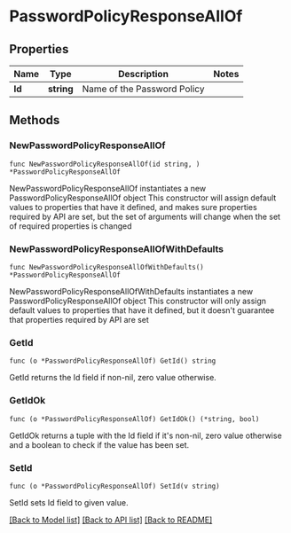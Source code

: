 # PasswordPolicyResponseAllOf

## Properties

Name | Type | Description | Notes
------------ | ------------- | ------------- | -------------
**Id** | **string** | Name of the Password Policy | 

## Methods

### NewPasswordPolicyResponseAllOf

`func NewPasswordPolicyResponseAllOf(id string, ) *PasswordPolicyResponseAllOf`

NewPasswordPolicyResponseAllOf instantiates a new PasswordPolicyResponseAllOf object
This constructor will assign default values to properties that have it defined,
and makes sure properties required by API are set, but the set of arguments
will change when the set of required properties is changed

### NewPasswordPolicyResponseAllOfWithDefaults

`func NewPasswordPolicyResponseAllOfWithDefaults() *PasswordPolicyResponseAllOf`

NewPasswordPolicyResponseAllOfWithDefaults instantiates a new PasswordPolicyResponseAllOf object
This constructor will only assign default values to properties that have it defined,
but it doesn't guarantee that properties required by API are set

### GetId

`func (o *PasswordPolicyResponseAllOf) GetId() string`

GetId returns the Id field if non-nil, zero value otherwise.

### GetIdOk

`func (o *PasswordPolicyResponseAllOf) GetIdOk() (*string, bool)`

GetIdOk returns a tuple with the Id field if it's non-nil, zero value otherwise
and a boolean to check if the value has been set.

### SetId

`func (o *PasswordPolicyResponseAllOf) SetId(v string)`

SetId sets Id field to given value.



[[Back to Model list]](../README.md#documentation-for-models) [[Back to API list]](../README.md#documentation-for-api-endpoints) [[Back to README]](../README.md)


